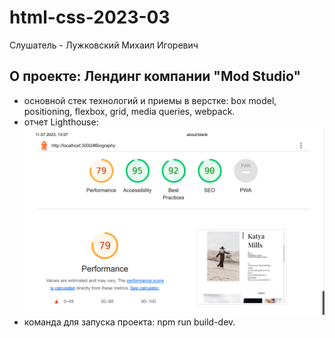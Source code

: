 # html-css-2023-03
Слушатель - Лужковский Михаил Игоревич

## О проекте: Лендинг компании "Mod Studio"

- основной стек технологий и приемы в верстке: box model, positioning, flexbox, grid, media queries, webpack.
- отчет Lighthouse:
![отчет по Lighthouse Performance 79; Accessibility 95; SEO 90](https://github.com/LuMikhail/otus-css-luzhkovskii/blob/master/src/images/lighthouse.png)
- команда для запуска проекта: npm run build-dev.
